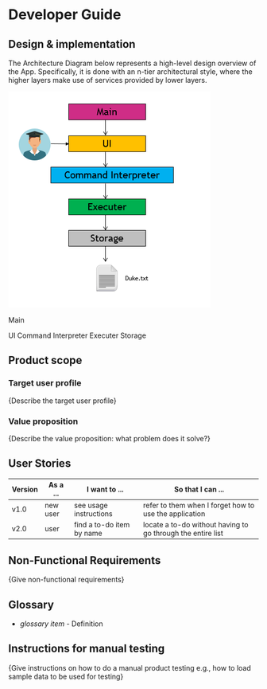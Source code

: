# Developer Guide

## Design & implementation
The Architecture Diagram below represents a high-level design overview of the App. Specifically, it is done with an n-tier architectural style, where the higher layers make use of services provided by lower layers. 

![here](Architecture_Diagram.PNG)

Main 

UI
Command Interpreter
Executer
Storage


## Product scope
### Target user profile

{Describe the target user profile}

### Value proposition

{Describe the value proposition: what problem does it solve?}

## User Stories

|Version| As a ... | I want to ... | So that I can ...|
|--------|----------|---------------|------------------|
|v1.0|new user|see usage instructions|refer to them when I forget how to use the application|
|v2.0|user|find a to-do item by name|locate a to-do without having to go through the entire list|

## Non-Functional Requirements

{Give non-functional requirements}

## Glossary

* *glossary item* - Definition

## Instructions for manual testing

{Give instructions on how to do a manual product testing e.g., how to load sample data to be used for testing}
<!--stackedit_data:
eyJoaXN0b3J5IjpbMTk1MDI3MjExNiwtMTg3MjEyNzAzNCw4Mj
Y0MjA3MjYsMTQ2MDQ4NzIyMCwxODE4NTAxOTUwLC0xODA2MDI2
MCwyMDE1MDYyMTEwLDExNTIwOTkxODMsMTc1ODM5NzYxNF19
-->